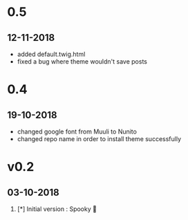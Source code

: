 # 0.5
## 12-11-2018
- added default.twig.html
- fixed a bug where theme wouldn't save posts


# 0.4
## 19-10-2018

- changed google font from Muuli to Nunito
- changed repo name in order to install theme successfully


# v0.2
##  03-10-2018

1. [*] Initial version : Spooky 👻
